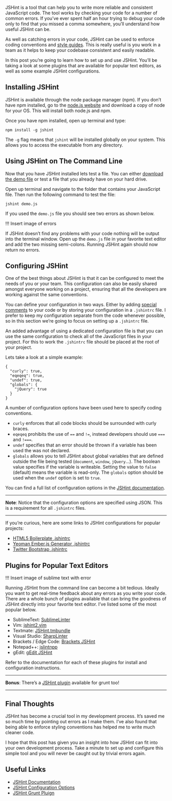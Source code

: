 JSHint is a tool that can help you to write more reliable and consistent JavaScript code. The tool works by checking your code for a number of common errors. If you’ve ever spent half an hour trying to debug your code only to find that you missed a comma somewhere, you’ll understand how useful JSHint can be.

As well as catching errors in your code, JSHint can be used to enforce coding conventions and [style guides](https://github.com/styleguide). This is really useful is you work in a team as it helps to keep your codebase consistent and easily readable. 

In this post you’re going to learn how to set up and use JSHint. You’ll be taking a look at some plugins that are available for popular text editors, as well as some example JSHint configurations.

## Installing JSHint

JSHint is available through the node package manager (npm). If you don’t have npm installed, go to the [node.js website](http://nodejs.org/) and download a copy of node for your OS. This will install both node.js and npm.

Once you have npm installed, open up terminal and type:

```
npm install -g jshint
```

The `-g` flag means that `jshint` will be installed globally on your system. This allows you to access the executable from any directory.

## Using JSHint on The Command Line

Now that you have JSHint installed lets test a file. You can either [download the demo file](http://cl.ly/code/3G190Q0t3Q1Y) or test a file that you already have on your hard drive.

Open up terminal and navigate to the folder that contains your JavaScript file. Then run the following command to test the file:

```
jshint demo.js
```

If you used the `demo.js` file you should see two errors as shown below.

!!! Insert image of errors

If JSHint doesn’t find any problems with your code nothing will be output into the terminal window. Open up the `demo.js` file in your favorite text editor and add the two missing semi-colons. Running JSHint again should now return no errors.

## Configuring JSHint

One of the best things about JSHint is that it can be configured to meet the needs of you or your team. This configuration can also be easily shared amongst everyone working on a project, ensuring that all the developers are working against the same conventions.

You can define your configuration in two ways. Either by adding [special comments](http://www.jshint.com/docs/) to your code or by storing your configuration in a `.jshintrc` file. I prefer to keep my configuration separate from the code whenever possible, so in this section we’re going to focus on setting up a `.jshintrc` file.

An added advantage of using a dedicated configuration file is that you can use the same configuration to check all of the JavaScript files in your project. For this to work the `.jshintrc` file should be placed at the root of your project.

Lets take a look at a simple example:

```
{
  "curly": true,
  "eqeqeq": true,
  "undef": true,
  "globals": {
    "jQuery": true
  }
}
```

A number of configuration options have been used here to specify coding conventions. 

* `curly` enforces that all code blocks should be surrounded with curly braces. 
* `eqeqeq` prohibits the use of `==` and `!=`, instead developers should use `===` and `!===`.
* `undef` specifies that an error should be thrown if a variable has been used the was not declared.
* `globals` allows you to tell JSHint about global variables that are defined outside the file being tested (`document`, `window`, `jQuery`...). The boolean value specifies if the variable is writeable. Setting the value to `false` (default) means the variable is read-only. The `globals` option should be used when the `undef` option is set to `true`.

You can find a full list of configuration options in the [JSHint documentation](http://www.jshint.com/docs/options/).

***

**Note**: Notice that the configuration options are specified using JSON. This is a requirement for all `.jshintrc` files.

***

If you’re curious, here are some links to JSHint configurations for popular projects:

* [HTML5 Boilerplate .jshintrc](https://github.com/h5bp/html5boilerplate.com/blob/master/.jshintrc)
* [Yeoman Ember.js Generator .jshintrc](https://github.com/yeoman/generator-ember/blob/master/.jshintrc)
* [Twitter Bootstrap .jshintrc](https://github.com/twbs/bootstrap/blob/master/js/.jshintrc)

## Plugins for Popular Text Editors

!!! Insert image of sublime text with error

Running JSHint from the command line can become a bit tedious. Ideally you want to get real-time feedback about any errors as you write your code. There are a whole bunch of plugins available that can bring the goodness of JSHint directly into your favorite text editor. I’ve listed some of the most popular below.

* SublimeText: [SublimeLinter](https://github.com/SublimeLinter/SublimeLinter)
* Vim: [jshint2.vim](https://github.com/Shutnik/jshint2.vim)
* Textmate: [JSHint.tmbundle](https://github.com/bodnaristvan/JSHint.tmbundle)
* Visual Studio: [SharpLinter](https://github.com/jamietre/SharpLinter)
* Brackets / Edge Code: [Brackets JSHint](https://github.com/cfjedimaster/brackets-jshint/)
* Notepad++: [jslintnpp](http://sourceforge.net/projects/jslintnpp/)
* gEdit: [gEdit JSHint](https://github.com/Kilian/gedit-jshint)

Refer to the documentation for each of these plugins for install and configuration instructions.

***

**Bonus**: There’s a [JSHint plugin](https://github.com/gruntjs/grunt-contrib-jshint) available for grunt too!

***

## Final Thoughts

JSHint has become a crucial tool in my development process. It’s saved me so much time by pointing out errors as I make them. I’ve also found that being able to enforce styling conventions has helped me to write much cleaner code.

I hope that this post has given you an insight into how JSHint can fit into your own development process. Take a minute to set up and configure this simple tool and you will never be caught out by trivial errors again.

## Useful Links

* [JSHint Documentation](http://www.jshint.com/docs/)
* [JSHint Configuration Options](http://www.jshint.com/docs/options/)
* [JSHint Grunt Pluign](https://github.com/gruntjs/grunt-contrib-jshint)
